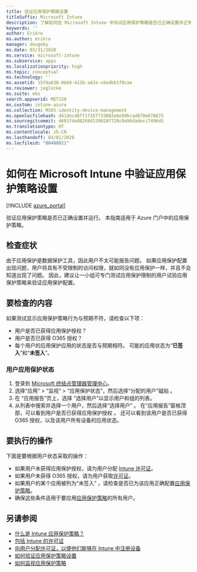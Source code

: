 ```yaml
---
title: 验证应用保护策略设置
titleSuffix: Microsoft Intune
description: 了解如何在 Microsoft Intune 中测试应用保护策略是否已正确设置并正常运行。
keywords: ''
author: Erikre
ms.author: erikre
manager: dougeby
ms.date: 03/31/2020
ms.service: microsoft-intune
ms.subservice: apps
ms.localizationpriority: high
ms.topic: conceptual
ms.technology: ''
ms.assetid: 15f8a838-0b69-412b-a42e-c6edb61f0cae
ms.reviewer: joglocke
ms.suite: ems
search.appverid: MET150
ms.custom: intune-azure
ms.collection: M365-identity-device-management
ms.openlocfilehash: d41dec48ff1f357733882ebe99bcad670e676675
ms.sourcegitcommit: d601f4e08268d139028f720c0a96dadecc7496d5
ms.translationtype: HT
ms.contentlocale: zh-CN
ms.lasthandoff: 04/01/2020
ms.locfileid: "80488011"
---
```

# <a name="how-to-validate-your-app-protection-policy-setup-in-microsoft-intune"></a>如何在 Microsoft Intune 中验证应用保护策略设置

[!INCLUDE [azure_portal](../includes/azure_portal.md)]

验证应用保护策略是否已正确设置并运行。 本指南适用于 Azure 门户中的应用保护策略。

## <a name="checking-for-symptoms"></a>检查症状
由于应用保护是数据保护工具，因此用户不太可能报告问题。 如果应用保护配置出现问题，用户将具有不受限制的访问权限，就如同没有应用保护一样，并且不会知道出现了问题。 因此，建议让一小组可专门测试应用保护限制的用户试验应用保护策略来验证应用保护配置。

## <a name="what-to-check"></a>要检查的内容

如果测试显示应用保护策略行为与预期不符，请检查以下项：

- 用户是否已获得应用保护授权？
- 用户是否已获得 O365 授权？
- 每个用户的应用保护应用的状态是否与预期相符。 可能的应用状态为“**已签入**”和“**未签入**”。

### <a name="user-app-protection-status"></a>用户应用保护状态
1. 登录到 [Microsoft 终结点管理器管理中心](https://go.microsoft.com/fwlink/?linkid=2109431)。
3. 选择“应用” > “监视” >  “应用保护状态”，然后选择“分配的用户”磁贴     。 
4. 在  “应用报告”页上，选择  “选择用户”以显示用户和组的列表。 
5. 从列表中搜索并选择一个用户，然后选择“选择用户”  。 在“应用报告”窗格顶部，可以看到用户是否已获得应用保护授权  。 还可以看到该用户是否已获得 O365 授权，以及该用户所有设备的应用状态。

## <a name="what-to-do"></a>要执行的操作
下面是要根据用户状态采取的操作：

- 如果用户未获得应用保护授权，请为用户分配 [Intune 许可证](../fundamentals/licenses.md)。
- 如果用户未获得 O365 授权，请为用户获取[许可证](../fundamentals/licenses.md)。
- 如果用户的某个应用被列为“未签入”  ，请检查是否已为该应用正确配置[应用保护策略](app-protection-policies-validate.md)。
- 确保这些条件适用于要应用[应用保护策略](app-protection-policies-monitor.md)的所有用户。

## <a name="see-also"></a>另请参阅

- [什么是 Intune 应用保护策略？](app-protection-policies.md)
- [包括 Intune 的许可证](../fundamentals/licenses.md)
- [向用户分配许可证，以便他们能够在 Intune 中注册设备](../fundamentals/licenses-assign.md)
- [如何验证应用保护策略设置](app-protection-policies-validate.md)
- [如何监视应用保护策略](app-protection-policies-monitor.md)

